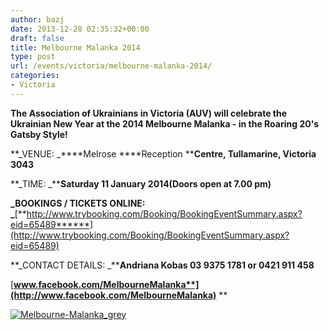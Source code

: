 ```yaml
---
author: bazj
date: 2013-12-28 02:35:32+00:00
draft: false
title: Melbourne Malanka 2014
type: post
url: /events/victoria/melbourne-malanka-2014/
categories:
- Victoria
---
```


**The Association of Ukrainians in Victoria (AUV) will celebrate the Ukrainian New Year at the 2014 Melbourne Malanka - in the Roaring 20's Gatsby Style!**

**_VENUE: _****Melrose ****Reception ****Centre, Tullamarine, Victoria 3043**

**_TIME: _****Saturday 11 January 2014(Doors open at 7.00 pm)**

**_BOOKINGS / TICKETS ONLINE: _**[**http://www.trybooking.com/Booking/BookingEventSummary.aspx?eid=65489******](http://www.trybooking.com/Booking/BookingEventSummary.aspx?eid=65489)

**_CONTACT DETAILS: _****Andriana Kobas 03 9375 1781 or 0421 911 458**

[**www.facebook.com/MelbourneMalanka**](http://www.facebook.com/MelbourneMalanka)** **

[![Melbourne-Malanka_grey](http://www.ozeukes.com/wp-content/uploads/2013/12/Melbourne-Malanka_grey.jpg)
](http://www.ozeukes.com/wp-content/uploads/2013/12/Melbourne-Malanka_grey.jpg)
